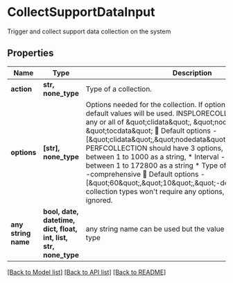 # CollectSupportDataInput

Trigger and collect support data collection on the system

## Properties
Name | Type | Description | Notes
------------ | ------------- | ------------- | -------------
**action** | **str, none_type** | Type of a collection. | [optional] 
**options** | **[str], none_type** | Options needed for the collection. If options are not specified, default values will be used.   INSPLORECOLLECTION can have any or all of \&quot;clidata\&quot;, \&quot;nodedata\&quot; and \&quot;tocdata\&quot;     Default options - [\&quot;clidata\&quot;,\&quot;nodedata\&quot;,\&quot;tocdata\&quot;]   PERFCOLLECTION should have 3 options,   * Iteration - a number between 1 to 1000 as a string,   * Interval - a number in seconds between 1 to 172800 as a string   * Type of collection -default or -comprehensive   Default options - [\&quot;60\&quot;,\&quot;10\&quot;,\&quot;-default\&quot;]  Other collection types won&#39;t require any options, if provided will be ignored. | [optional] 
**any string name** | **bool, date, datetime, dict, float, int, list, str, none_type** | any string name can be used but the value must be the correct type | [optional]

[[Back to Model list]](../README.md#documentation-for-models) [[Back to API list]](../README.md#documentation-for-api-endpoints) [[Back to README]](../README.md)


